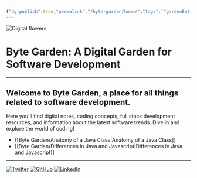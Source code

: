 ```yaml
---
{"dg-publish":true,"permalink":"/byte-garden/home/","tags":["gardenEntry"]}
---
```





![Digital flowers](https://dodo.ac/np/images/8/8e/Flowers_NH_Artwork.png)
# Byte Garden: A Digital Garden for Software Development

---


## Welcome to Byte Garden, a place for all things related to software development. 

Here you'll find digital notes, coding concepts, full stack development resources, and information about the latest software trends. Dive in and explore the world of coding!


- [[Byte Garden/Anatomy of a Java Class\|Anatomy of a Java Class]]
- [[Byte Garden/Differences in Java and Javascript\|Differences in Java and Javascript]]


----


[![Twitter](https://img.shields.io/static/v1?label=|&message=Twitter&color=01a9f4&style=social&logo=twitter&logo-color=black)](https://twitter.com/xenaaMorph)
[![GitHub](https://img.shields.io/static/v1?label=|&message=GitHub&color=01a9f4&style=social&logo=github&logo-color=black)](https://github.com/yiremorlans)
[![LinkedIn](https://img.shields.io/static/v1?label=|&message=LinkedIn&color=01a9f4&style=social&logo=linkedin&logo-color=black)](https://www.linkedin.com/in/yiremorlans/)
